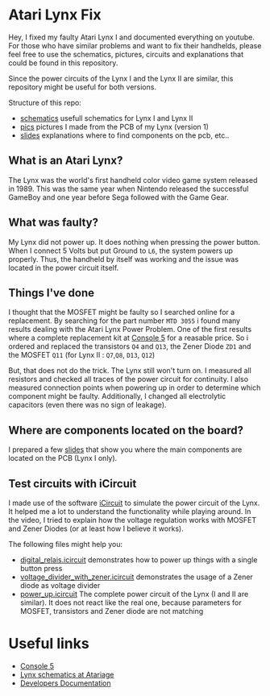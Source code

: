 # Atari Lynx Fix
Hey, I fixed my faulty Atari Lynx I and documented everything on youtube. For those who have similar problems and want to fix their 
 handhelds, please feel free to use the schematics, pictures, circuits and explanations that could be found in this repository.
  
Since the power circuits of the Lynx I and the Lynx II are similar, this repository might be useful for both versions. 
  
Structure of this repo:  
  

* [schematics](./schematics) usefull schematics for Lynx I and Lynx II
* [pics](./pics) pictures I made from the PCB of my Lynx (version 1)
* [slides](./slides) explanations where to find components on the pcb, etc..


## What is an Atari Lynx?
The Lynx was the world's first handheld color video game system released in 1989. This was the same year when Nintendo released 
the successful GameBoy and one year before Sega followed with the Game Gear. 


## What was faulty?
My Lynx did not power up. It does nothing when pressing the power button. When I connect 5 Volts but put Ground
to ```L6```, the system powers up properly. Thus, the handheld by itself was working and the issue was located in the power circuit itself. 


## Things I've done

I thought that the MOSFET might be faulty so I searched online for a replacement. By searching for the part number ```MTD 3055``` i found many results dealing with the Atari Lynx Power Problem. 
 One of the first results where a complete replacement kit at [Console 5](https://console5.com/store/catalogsearch/result/?q=atari+lynx) for a reasable price. So i ordered and replaced 
 the transistors ```Q4``` and ```Q13```, the Zener Diode ```ZD1``` and the MOSFET ```Q11``` (for Lynx II : ```Q7```,```Q8```, ```D13```, ```Q12```)

But, that does not do the trick. The Lynx still won't turn on. I measured all resistors and checked all traces of the power circuit for continuity. 
I also measured connection points when powering up in order to determine which component might be faulty. 
Additionally, I changed all electrolytic capacitors (even there was no sign of leakage). 


## Where are components located on the board?

I prepared a few [slides](./slides/power_circuit.pptx) that show you where the main components are located on the PCB (Lynx I only). 


## Test circuits with iCircuit

I made use of the software [iCircuit](http://icircuitapp.com/) to simulate the power circuit of the Lynx. It helped me a lot
 to understand the functionality while playing around. In the video, I tried to explain
 how the voltage regulation works with MOSFET and Zener Diodes (or at least how I believe it works).
  
The following files might help you:

* [digital_relais.icircuit](./schematics/digital_relais.icircuit) demonstrates how to power up things with a single button press
* [voltage_divider_with_zener.icircuit](schematics/voltage_divider_with_zener.icircuit) demonstrates the usage of a Zener diode as voltage divider
* [power_up.icircuit](./schematics/power_up.icircuit) The complete power circuit of the Lynx (I and II are similar). It does not react like the real one, because parameters for MOSFET, transistors and Zener diode are not matching  



# Useful links

* [Console 5](https://console5.com/store/catalogsearch/result/?q=atari+lynx)
* [Lynx schematics at Atariage](https://atariage.com/Lynx/archives/schematics/index.html?SystemID=LYNX)
* [Developers Documentation](https://atariage.com/Lynx/archives/developer_docs/LynxDeveloperDocs.zip)
